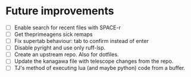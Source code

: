 # Future improvements

- [ ] Enable search for recent files with SPACE-r
- [ ] Get theprimeagens sick remaps
- [ ] Fix supertab behaviour: tab to confirm instead of enter
- [ ] Disable pyright and use only ruff-lsp.
- [ ] Create an upstream repo. Also for dotfiles.
- [ ] Update the kanagawa file with telescope changes from the repo.
- [ ] TJ's method of executing lua (and maybe python) code from a buffer.
